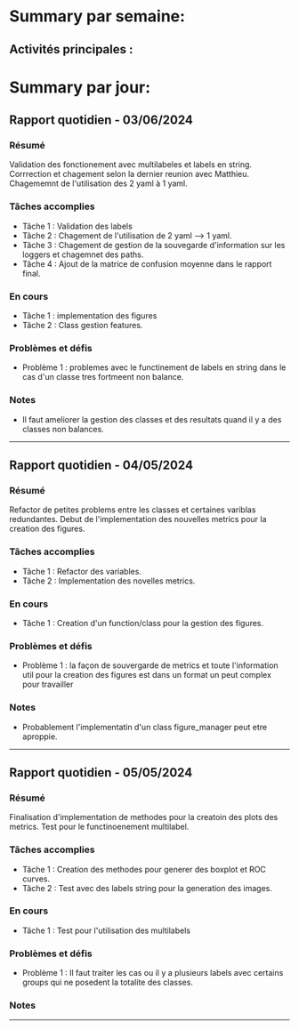 # Summary par semaine: 
## Activités principales :

# Summary par jour: 

## Rapport quotidien - 03/06/2024

### Résumé
Validation des fonctionement avec multilabeles et labels en string. Corrrection et chagement selon la dernier reunion avec Matthieu. Chagememnt de l'utilisation des 2 yaml à 1 yaml.

### Tâches accomplies
- Tâche 1 : Validation des labels
- Tâche 2 : Chagement de l'utilisation de 2 yaml --> 1 yaml.
- Tâche 3 : Chagement de gestion de la souvegarde d'information sur les loggers et chagemnet des paths.
- Tâche 4 : Ajout de la matrice de confusion moyenne dans le rapport final.
 
### En cours
- Tâche 1 : implementation des figures
- Tâche 2 : Class gestion features.

### Problèmes et défis
- Problème 1 : problemes avec le functinement de labels en string dans le cas d'un classe tres fortmeent non balance.

### Notes
- Il faut ameliorer la gestion des classes et des resultats quand il y a des classes non balances.

---
## Rapport quotidien - 04/05/2024
### Résumé
Refactor de petites problems entre les classes et certaines variblas redundantes. Debut de l'implementation des nouvelles metrics pour la creation des figures.

### Tâches accomplies
- Tâche 1 : Refactor des variables.
- Tâche 2 : Implementation des novelles metrics.

### En cours
- Tâche 1 : Creation d'un function/class pour la gestion des figures.

### Problèmes et défis
- Problème 1 : la façon de souvergarde de metrics et toute l'information util pour la creation des figures est dans un format un peut complex pour travailler

### Notes
- Probablement l'implementatin d'un class figure_manager peut etre aproppie.

---
## Rapport quotidien - 05/05/2024
### Résumé
Finalisation d'implementation de methodes pour la creatoin des plots des metrics. Test pour le functinoenement multilabel.
### Tâches accomplies
- Tâche 1 : Creation des methodes pour generer des boxplot et ROC curves.
- Tâche 2 : Test avec des labels string pour la generation des images.

### En cours
- Tâche 1 : Test pour l'utilisation des multilabels

### Problèmes et défis
- Problème 1 : Il faut traiter les cas ou il y a plusieurs labels avec certains groups qui ne posedent la totalite des classes.

### Notes

---